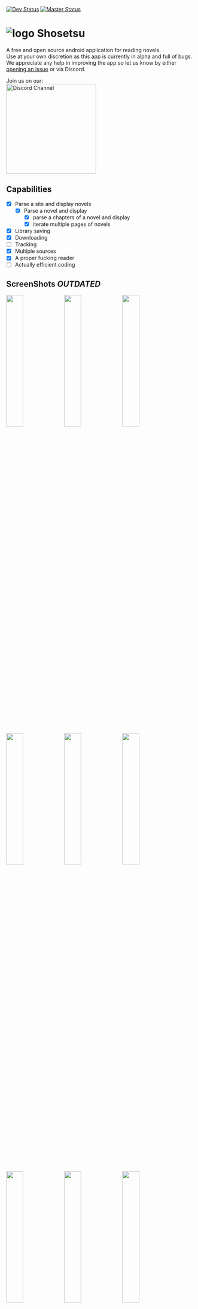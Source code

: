 [![Dev Status](https://travis-ci.com/Doomsdayrs/shosetsu.svg?branch=development)](https://travis-ci.com/Doomsdayrs/shosetsu)
[![Master Status](https://travis-ci.com/Doomsdayrs/shosetsu.svg?branch=master)](https://travis-ci.com/Doomsdayrs/shosetsu)

# ![logo](https://github.com/Doomsdayrs/shosetsu/raw/master/app/src/main/res/mipmap-hdpi/ic_launcher.png) Shosetsu

A free and open source android application for reading novels.  
Use at your own discretion as this app is currently in alpha and full of bugs. 
We appreciate any help in improving the app so let us know by either [opening an issue](../../issues/new) or via Discord.

Join us on our:  
  <a href="https://discord.gg/ttSX7gB"><img alt="Discord Channel" src="https://discordapp.com/assets/e4923594e694a21542a489471ecffa50.svg" width=240px></a>

## Capabilities
- [x] Parse a site and display novels
  - [x] Parse a novel and display
    - [x] parse a chapters of a novel and display
    - [x] iterate multiple pages of novels
- [x] Library saving
- [X] Downloading
- [ ] Tracking
- [x] Multiple sources
- [x] A proper fucking reader
- [ ] Actually efficient coding

## ScreenShots *OUTDATED*
<img src="https://i.imgur.com/qekNxth.png" width="30%"></img>
<img src="https://i.imgur.com/jSTh0Wy.png" width="30%"></img>
<img src="https://i.imgur.com/3JjnREL.png" width="30%"></img>
<img src="https://i.imgur.com/zMvba9K.png" width="30%"></img>
<img src="https://i.imgur.com/ewixqUy.png" width="30%"></img>
<img src="https://i.imgur.com/xHu1Uaa.png" width="30%"></img>
<img src="https://i.imgur.com/p7HM9jh.png" width="30%"></img>
<img src="https://i.imgur.com/dYK75Up.png" width="30%"></img>
<img src="https://i.imgur.com/BRbLbar.png" width="30%"></img>
<img src="https://i.imgur.com/Bprwi5S.png" width="30%"></img>
<img src="https://i.imgur.com/m2NV026.png" width="30%"></img>  
